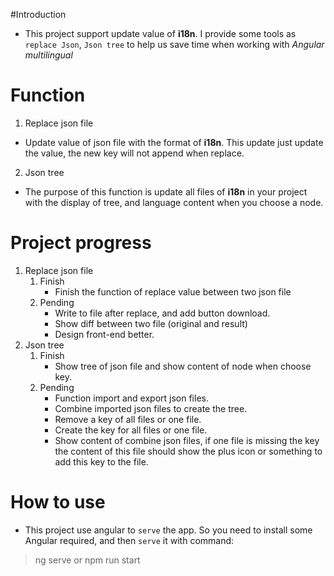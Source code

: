 #Introduction

- This project support update value of **i18n**. I provide some tools as `replace Json`,
`Json tree` to help us save time when working with *Angular multilingual*

# Function
1. Replace json file
- Update value of json file with the format of **i18n**. This update just update
 the value, the new key will not append when replace.
2. Json tree
- The purpose of this function is update all files of **i18n** in your project with
the display of tree, and language content when you choose a node.

# Project progress
1. Replace json file
    1. Finish
        - Finish the function of replace value between two json file
    2. Pending
        - Write to file after replace, and add button download.
        - Show diff between two file (original and result)
        - Design front-end better.
2. Json tree
    1. Finish
        - Show tree of json file and show content of node when choose key.
    2. Pending
        - Function import and export json files.
        - Combine imported json files to create the tree.
        - Remove a key of all files or one file.
        - Create the key for all files or one file.
        - Show content of combine json files, if one file is missing the key the content
        of this file should show the plus icon or something to add this key to the file.
        
# How to use
- This project use angular to `serve` the app. So you need to install some Angular
required, and then `serve` it with command:
> ng serve or npm run start


